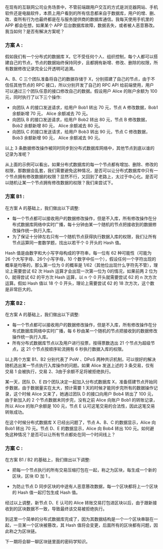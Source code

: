 在现有的互联网公司业务场景中，不管前端跟用户交互的方式是浏览器网站、手机软件还是电脑软件，本质上用户看到的所有信息都来自于数据库，用户的增、删、改、查所有行为也最终都是在与服务提供商的数据库通信。我每天使用手机里的 APP 都会在想，如果某个 APP 后台数据库故障，数据丢失，或者被人恶意篡改。我当如何？是否有解决方案呢？


### 方案 A :

假如我们有一个分布式的数据库 X，它不受任何个人、组织控制，每个人都可以搭建自己的节点，节点的数据始终保持同步，且都拥有新增、修改、删除的权限，所有数据修改记录完全公开透明可追溯。

A、B、C 三个团队准备将自己的数据存储于 X，分别搭建了自己的节点，由于不信任其他节点的 RPC 接口，所以分别开发了自己的 RPC API 给前端使用，用户可以通过三个团队任意的接口修改自己的数据。假设用户 Alice 的账户余额为 100 元，同时执行了以下三个操作:

* 向团队 A 的接口发送请求，给用户 Bob1 转出 70 元，节点 A 修改数据，Bob1 余额新增 70 元， Alice 余额减去 70 元。
* 向团队 B 的接口发送请求，给用户 Bob2 转出 80 元，节点 B 修改数据，Bob2 余额新增 80 元， Alice 余额减去 80 元。
* 向团队 C 的接口发送请求，给用户 Bob3 转出 90 元，节点 C 修改数据，Bob3 余额新增 90 元， Alice 余额减去 90 元。


以上 3 条数据修改操作被同时同步到分布式数据库网络中，其他节点到底以谁的记录为准呢？

从上面的示例可以看出，如果分布式数据库的每一个节点都有增加、删除、修改的权限，那数据会乱套，我们需要避免这种情况，是否可以让分布式数据库中只有一个节点拥有修改数据的权限？显然不行，又回到了老路上，太过于中心化。是否可以随机让某一个节点拥有修改数据的权限？我们来尝试下。

### 方案 B1 :

在方案 A 的基础上，我们做出以下调整:

* 每一个节点都可以接收用户的数据修改操作，但是不入库，所有修改操作在分布式数据库网络中实时广播，每十分钟由某一个随机的节点把接收到的数据修改操作统一执行入库。
* 为了保证十分钟左右只有一个随机节点获得执行数据入库的权限，我们让所有节点运算同一套数学题，找出以若干个 0 开头的 Hash 值。

Hash 值是由数字和大小写字母构成的字符串，每一位有 62 种可能性（可能为 26 个大写字母、26个小写字母，10 个数字中任一个），假设任何一个字符出现的概率是均等的，那么第一位为 0 的概率是 1/62（其他位出现什么字符先不管），理论上需要尝试 62 次 Hash 运算才会出现一次第一位为 0的情况，如果前两 2 位为 0，就得尝试 62 的平方次 Hash 运算，以 n 个 0 开头就需要尝试 62 的 n 次方次运算。假如 Hash 值以 18 个 0 开头，理论上需要尝试 62 的 18 次方次，这个数是非常巨大的。

### 方案 B2 :

在方案 A 的基础上，我们做出以下调整:

* 每一个节点都可以接收用户的数据修改操作，但是不入库，所有修改操作在分布式数据库网络中实时广播，每 6 秒由某一个随机的节点把接收到的数据修改操作统一执行入库。
* 所有分布式数据库节点以及用户进行投票，按得票数选出 21 个节点为超级节点，这 21 个节点按顺序轮流拥有 6 秒执行数据入库的权限。


以上两个方案 B1、B2 分别代表了 PoW 、DPoS 两种共识机制，可以很好的解决随机选出某一节点执行入库操作的问题。如果 Alice 发送上述的 3 条交易，仅有交易 1 会被执行，交易 2、3由于余额不足将被拒绝执行。


某一天，团队 D、E 四个团队决定一起加入分布式数据库 X，准备搭建节点开始同步数据，由于数据量实在太大，预计需要 1 天的时候才能同步完所有的数据操作记录，这个时候 Alice 又来了，她通过团队 D 的接口向用户 Bob4 转出了 100 元，由于新加入的 2 个节点数据未同步完，没有之前 Alice 向账户 Bob1 的转账记录，所以 Alice 的账户余额是 100 元，节点 E 认可这笔交易的合法性，因此这笔交易转账成功。

在这个时候分布式数据库 X 已经出问题了，节点 A、B、C 的数据显示，Alice 向 Bob1 转出 70 元。节点 D、E 的数据显示，Alice 向 Bob4 转出 100 元。如何避免这种情况？是否可以让所有节点都处在同一个时间线上？


### 方案 C :

在方案 B1 / B2 的基础上，我们做出以下调整:

* 把每一个节点执行的所有交易压缩打包在一起，称之为区块，每生成一个新的区块，区块 ID 加 1 。

* 为防止节点 D 同步区块的中途有人恶意篡改数据，每一个区块都将上一个区块的 Hash 值一起打包生成 Hash 值。


经过以上调整，新节点 D、E 认可的 Alice 转账交易打包进区块以后，由于跟新接收到的区块数据不一致，导致最终该交易被拒绝执行。

到这里一个简单的分布式数据库完成了，因为其数据结构是一个一个区块串联在一起，一旦某一个区块被篡改，其 Hash 值将会变更，后面所有的区块都有问题，因此称之为区块链。

下一期将会聊一聊区块链里面的密码学知识。
